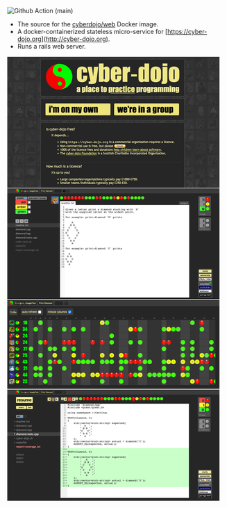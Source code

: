 ![Github Action (main)](https://github.com/cyber-dojo/web/actions/workflows/main.yml/badge.svg)

- The source for the [cyberdojo/web](https://hub.docker.com/r/cyberdojo/web/tags) Docker image.
- A docker-containerized stateless micro-service for [https://cyber-dojo.org](http://cyber-dojo.org).
- Runs a rails web server.

![cyber-dojo.org home page](https://github.com/cyber-dojo/cyber-dojo/blob/master/shared/home_page_snapshot.png)
